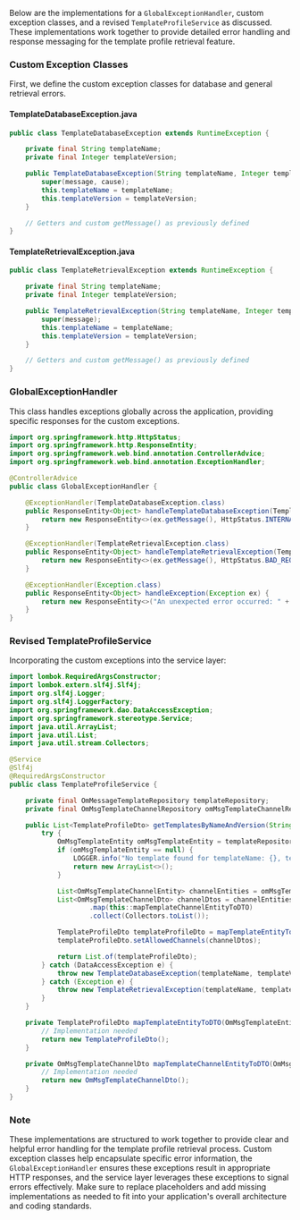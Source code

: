 Below are the implementations for a `GlobalExceptionHandler`, custom exception classes, and a revised `TemplateProfileService` as discussed. These implementations work together to provide detailed error handling and response messaging for the template profile retrieval feature.

### Custom Exception Classes

First, we define the custom exception classes for database and general retrieval errors.

#### TemplateDatabaseException.java

```java
public class TemplateDatabaseException extends RuntimeException {

    private final String templateName;
    private final Integer templateVersion;

    public TemplateDatabaseException(String templateName, Integer templateVersion, String message, Throwable cause) {
        super(message, cause);
        this.templateName = templateName;
        this.templateVersion = templateVersion;
    }

    // Getters and custom getMessage() as previously defined
}
```

#### TemplateRetrievalException.java

```java
public class TemplateRetrievalException extends RuntimeException {

    private final String templateName;
    private final Integer templateVersion;

    public TemplateRetrievalException(String templateName, Integer templateVersion, String message) {
        super(message);
        this.templateName = templateName;
        this.templateVersion = templateVersion;
    }

    // Getters and custom getMessage() as previously defined
}
```

### GlobalExceptionHandler

This class handles exceptions globally across the application, providing specific responses for the custom exceptions.

```java
import org.springframework.http.HttpStatus;
import org.springframework.http.ResponseEntity;
import org.springframework.web.bind.annotation.ControllerAdvice;
import org.springframework.web.bind.annotation.ExceptionHandler;

@ControllerAdvice
public class GlobalExceptionHandler {

    @ExceptionHandler(TemplateDatabaseException.class)
    public ResponseEntity<Object> handleTemplateDatabaseException(TemplateDatabaseException ex) {
        return new ResponseEntity<>(ex.getMessage(), HttpStatus.INTERNAL_SERVER_ERROR);
    }

    @ExceptionHandler(TemplateRetrievalException.class)
    public ResponseEntity<Object> handleTemplateRetrievalException(TemplateRetrievalException ex) {
        return new ResponseEntity<>(ex.getMessage(), HttpStatus.BAD_REQUEST);
    }

    @ExceptionHandler(Exception.class)
    public ResponseEntity<Object> handleException(Exception ex) {
        return new ResponseEntity<>("An unexpected error occurred: " + ex.getMessage(), HttpStatus.INTERNAL_SERVER_ERROR);
    }
}
```

### Revised TemplateProfileService

Incorporating the custom exceptions into the service layer:

```java
import lombok.RequiredArgsConstructor;
import lombok.extern.slf4j.Slf4j;
import org.slf4j.Logger;
import org.slf4j.LoggerFactory;
import org.springframework.dao.DataAccessException;
import org.springframework.stereotype.Service;
import java.util.ArrayList;
import java.util.List;
import java.util.stream.Collectors;

@Service
@Slf4j
@RequiredArgsConstructor
public class TemplateProfileService {

    private final OmMessageTemplateRepository templateRepository;
    private final OmMsgTemplateChannelRepository omMsgTemplateChannelRepository;

    public List<TemplateProfileDto> getTemplatesByNameAndVersion(String templateName, Integer templateVersion) {
        try {
            OmMsgTemplateEntity omMsgTemplateEntity = templateRepository.findOmMsgTemplateEntityByOmMsgTemplateEntityPK_TemplateNameAndOmMsgTemplateEntityPK_TemplateVersion(templateName, templateVersion);
            if (omMsgTemplateEntity == null) {
                LOGGER.info("No template found for templateName: {}, templateVersion: {}", templateName, templateVersion);
                return new ArrayList<>();
            }

            List<OmMsgTemplateChannelEntity> channelEntities = omMsgTemplateChannelRepository.searchAllByTemplateNameAndTemplateVersion(omMsgTemplateEntity.getOmMsgTemplateEntityPK().getTemplateName(), omMsgTemplateEntity.getOmMsgTemplateEntityPK().getTemplateVersion());
            List<OmMsgTemplateChannelDto> channelDtos = channelEntities.stream()
                    .map(this::mapTemplateChannelEntityToDTO)
                    .collect(Collectors.toList());

            TemplateProfileDto templateProfileDto = mapTemplateEntityToDTO(omMsgTemplateEntity);
            templateProfileDto.setAllowedChannels(channelDtos);

            return List.of(templateProfileDto);
        } catch (DataAccessException e) {
            throw new TemplateDatabaseException(templateName, templateVersion, "Failed to access database for template data", e);
        } catch (Exception e) {
            throw new TemplateRetrievalException(templateName, templateVersion, "General error occurred while retrieving template data", e);
        }
    }

    private TemplateProfileDto mapTemplateEntityToDTO(OmMsgTemplateEntity entity) {
        // Implementation needed
        return new TemplateProfileDto();
    }

    private OmMsgTemplateChannelDto mapTemplateChannelEntityToDTO(OmMsgTemplateChannelEntity channelEntity) {
        // Implementation needed
        return new OmMsgTemplateChannelDto();
    }
}
```

### Note
These implementations are structured to work together to provide clear and helpful error handling for the template profile retrieval process. Custom exception classes help encapsulate specific error information, the `GlobalExceptionHandler` ensures these exceptions result in appropriate HTTP responses, and the service layer leverages these exceptions to signal errors effectively. Make sure to replace placeholders and add missing implementations as needed to fit into your application's overall architecture and coding standards.
